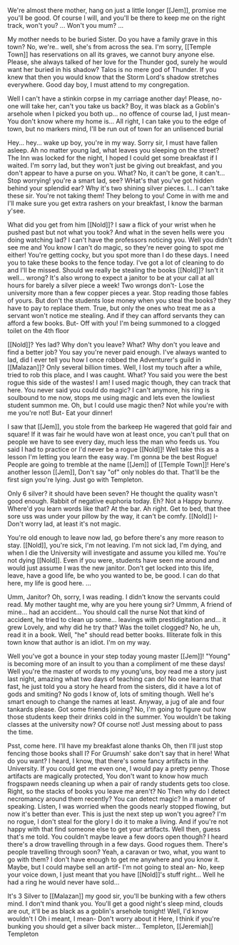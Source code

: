 We're almost there mother, hang on just a little longer
[[Jem]], promise me you'll be good.
Of course I will, and you'll be there to keep me on the right track, won't you?
...
Won't you mum?
...

My mother needs to be buried Sister.
Do you have a family grave in this town?
No, we're.. well, she's from across the sea.
I'm sorry, [[Temple Town]] has reservations on all its graves, we cannot bury anyone else.
Please, she always talked of her love for the Thunder god, surely he would want her buried in his shadow?
Talos is no mere god of Thunder. If you knew that then you would know that the Storm Lord's shadow stretches everywhere. Good day boy, I must attend to my congregation.

Well I can't have a stinkin corpse in my carriage another day!
Please, no-one will take her, can't you take us back?
Boy, it was black as a Goblin's arsehole when I picked you both up... no offence of course lad, I just mean-
You don't know where my home is...
All right, I can take you to the edge of town, but no markers mind, I'll be run out of town for an unlisenced burial

Hey... hey... wake up boy, you're in my way.
Sorry sir, I must have fallen asleep. 
Ah no matter young lad, what leaves you sleeping on the street?
The Inn was locked for the night, I hoped I could get some breakfast if I waited. 
I'm sorry lad, but they won't just be giving out breakfast, and you don't appear to have a purse on you.
What? No, it can't be gone, it can't...
Stop worrying! you're a smart lad, see? WHat's that you've got hidden behind your splendid ear? Why it's two shining silver pieces.
I... I can't take these sir.
You're not taking them! They belong to you! Come in with me and I'll make sure you get extra rashers on your breakfast, I know the barman y'see.

What did you get from him [[Nold]]? I saw a flick of your wrist when he pushed past but not what you took?
And what in the seven hells were you doing watching lad? I can't have the professors noticing you.
Well you didn't see me and You know I can't do magic, so they're never going to spot me either!
You're getting cocky, but you spot more than I do these days. I need you to take these books to the fence today. I've got a lot of cleaning to do and I'll be missed.
Should we really be stealing the books [[Nold]]? Isn't it well... wrong?
It's also wrong to expect a janitor to be at your call at all hours for barely a silver piece a week!
Two wrongs don't-
Lose the university more than a few copper pieces a year. Stop reading those fables of yours.
But don't the students lose money when you steal the books? they have to pay to replace them.
True, but only the ones who treat me as a servant won't notice me stealing. And if they can afford servants they can afford a few books. 
But-
Off with you! I'm being summoned to a clogged toilet on the 4th floor

[[Nold]]?
Yes lad?
Why don't you leave?
What?
Why don't you leave and find a better job? You say you're never paid enough.
I've always wanted to lad, did I ever tell you how I once robbed the Adventurer's guild in [[Malazan]]?
Only several billion times.
Well, I lost my touch after a while, tried to rob this place, and I was caught. 
What? You said you were the best rogue this side of the wastes!
I am! I used magic though, they can track that here.
You never said you could do magic?
I can't anymore, his ring is soulbound to me now, stops me using magic and lets even the lowliest student summon me.
Oh, but I could use magic then?
Not while you're with me you're not!
But-
Eat your dinner!

I saw that [[Jem]], you stole from the barkeep
He wagered that gold fair and square!
If it was fair he would have won at least once, you can't pull that on people we have to see every day, much less the man who feeds us.
You said I had to practice or I'd never be a rogue [[Nold]]!
Well take this as a lesson I'm letting you learn the easy way.
I'm gonna be the best Rogue! People are going to tremble at the name [[Jem]] of [[Temple Town]]!
Here's another lesson [[Jem]], Don't say "of" only nobles do that. That'll be the first sign you're lying. Just go with Templeton.

Only 6 silver? it should have been seven?
He thought the quality wasn't good enough. Rabbit of negative euphoria today.
Eh?
Not a Happy bunny.
Where'd you learn words like that?
At the bar.
Ah right. Get to bed, that thee sore uss was under your pillow by the way, it can't be comfy.
[[Nold]] I-
Don't worry lad, at least it's not magic.

You're old enough to leave now lad, go before there's any more reason to stay.
[[Nold]], you're sick, I'm not leaving.
I'm not sick lad, I'm dying, and when I die the University will investigate and assume you killed me.
You're not dying [[Nold]]. Even if you were, students have seen me around and would just assume I was the new janitor.
Don't get locked into this life, leave, have a good life, be who you wanted to be, be good.
I can do that here, my life is good here.
...

Umm, Janitor?
Oh, sorry, I was reading.
I didn't know the servants could read.
My mother taught me, why are you here young sir?
Ummm, A friend of mine... had an accident...
You should call the nurse
Not that kind of accident, he tried to clean up some... leavings with prestidigitation and... it grew
Lovely, and why did he try that? Was the toilet clogged?
No, he uh, read it in a book.
Well, "he" should read better books. Illiterate folk in this town know that author is an idiot. I'm on my way.

Well you've got a bounce in your step today young master [[Jem]]!
"Young" is becoming more of an insult to you than a compliment of me these days!
Well you're the master of words to my young'uns, boy read me a story just last night, amazing what two days of teaching can do!
No one learns that fast, he just told you a story he heard from the sisters, did it have a lot of gods and smiting?
No gods I know of, lots of smiting though.
Well he's smart enough to change the names at least. Anyway, a jug of ale and four tankards please.
Got some friends joining?
No, I'm going to figure out how those students keep their drinks cold in the summer.
You wouldn't be taking classes at the university now?
Of course not! Just messing about to pass the time.

Psst, come here.
I'll have my breakfast alone thanks
Oh, then I'll just stop fencing those books shall I?
For Gruumsh' sake don't say that in here! What do you want?
I heard, I know, that there's some fancy artifacts in the University. If you could get me even one, I would pay a pretty penny.
Those artifacts are magically protected, You don't want to know how much frogspawn needs cleaning up when a pair of randy students gets too close.
Right, so the stacks of books you leave me aren't?
No
Then why do I detect necromancy around them recently?
You can detect magic?
In a manner of speaking. Listen, I was worried when the goods nearly stopped flowing, but now it's better than ever. This is just the next step up won't you agree?
I'm no rogue, I don't steal for the glory I do it to make a living. And if you're not happy with that find someone else to get your artifacts.
Well then, guess that's me told. You couldn't maybe leave a few doors open though? I heard there's a drow travelling through in a few days. Good rogues them.
There's people travelling through soon?
Yeah, a caravan or two, what, you want to go with them?
I don't have enough to get me anywhere and you know it.
Maybe, but I could maybe sell an artif-
I'm not going to steal an-
No, keep your voice down, I just meant that you have [[Nold]]'s stuff right... Well he had a ring he would never have sold...

It's 3 Silver to [[Malazan]] my good sir, you'll be bunking with a few others mind.
I don't mind thank you. 
You'll get a good night's sleep mind, clouds are out, it'll be as black as a goblin's arsehole tonight!
Well, I'd know wouldn't I
Oh i meant, I mean-
Don't worry about it
Here, I think if you're bunking you should get a silver back mister...
Templeton, [[Jeremiah]] Templeton